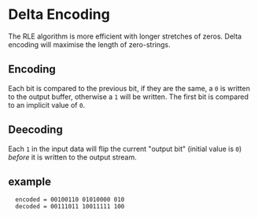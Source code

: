 # Delta Encoding

The RLE algorithm is more efficient with longer stretches of zeros. Delta
encoding will maximise the length of zero-strings.

## Encoding

Each bit is compared to the previous bit, if they are the same, a `0` is
written to the output buffer, otherwise a `1` will be written. The first bit is
compared to an implicit value of `0`.

## Deecoding

Each `1` in the input data will flip the current "output bit" (initial value is
`0`) _before_ it is written to the output stream.

## example

```
  encoded = 00100110 01010000 010
  decoded = 00111011 10011111 100
```
